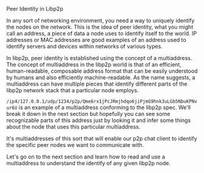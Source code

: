 Peer Identity in Libp2p

In any sort of networking environment, you need a way to uniquely identify the nodes on the network.  This is the idea of peer identity, what you might call an address, a piece of data a node uses to identify itself to the world.  IP addresses or MAC addresses are good examples of an address used to identify servers and devices within networks of various types.

In libp2p, peer identity is established using the concept of a multiaddress. The concept of multiaddress in the libp2p world is that of an efficient, human-readable, composable address format that can be easily understood by humans and also efficiently machine-readable.  As the name suggests, a multiaddress can have multiple pieces that identify different parts of the libp2p network stack that a particular node employs.  

`/ip4/127.0.0.1/udp/1234/p2p/Qme6rx1jPcJRmjhdqo6jiPjmG9hnk3uLGb5NbuKPNvur6V` is an example of a multiaddress conforming to the libp2p spec.  We'll break it down in the next section but hopefully you can see some recognizable parts of this address just by looking it and infer some things about the node that uses this particular multiaddress.  

It's multiaddresses of this sort that will enable our p2p chat client to identify the specific peer nodes we want to communicate with.

Let's go on to the next section and learn how to read and use a multiaddress to understand the identify of any given libp2p node.
